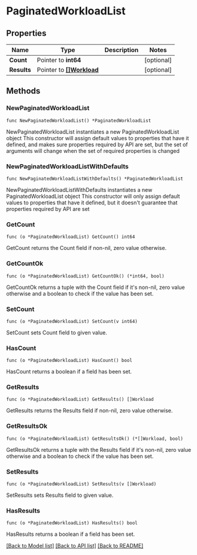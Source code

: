 # PaginatedWorkloadList

## Properties

Name | Type | Description | Notes
------------ | ------------- | ------------- | -------------
**Count** | Pointer to **int64** |  | [optional] 
**Results** | Pointer to [**[]Workload**](Workload.md) |  | [optional] 

## Methods

### NewPaginatedWorkloadList

`func NewPaginatedWorkloadList() *PaginatedWorkloadList`

NewPaginatedWorkloadList instantiates a new PaginatedWorkloadList object
This constructor will assign default values to properties that have it defined,
and makes sure properties required by API are set, but the set of arguments
will change when the set of required properties is changed

### NewPaginatedWorkloadListWithDefaults

`func NewPaginatedWorkloadListWithDefaults() *PaginatedWorkloadList`

NewPaginatedWorkloadListWithDefaults instantiates a new PaginatedWorkloadList object
This constructor will only assign default values to properties that have it defined,
but it doesn't guarantee that properties required by API are set

### GetCount

`func (o *PaginatedWorkloadList) GetCount() int64`

GetCount returns the Count field if non-nil, zero value otherwise.

### GetCountOk

`func (o *PaginatedWorkloadList) GetCountOk() (*int64, bool)`

GetCountOk returns a tuple with the Count field if it's non-nil, zero value otherwise
and a boolean to check if the value has been set.

### SetCount

`func (o *PaginatedWorkloadList) SetCount(v int64)`

SetCount sets Count field to given value.

### HasCount

`func (o *PaginatedWorkloadList) HasCount() bool`

HasCount returns a boolean if a field has been set.

### GetResults

`func (o *PaginatedWorkloadList) GetResults() []Workload`

GetResults returns the Results field if non-nil, zero value otherwise.

### GetResultsOk

`func (o *PaginatedWorkloadList) GetResultsOk() (*[]Workload, bool)`

GetResultsOk returns a tuple with the Results field if it's non-nil, zero value otherwise
and a boolean to check if the value has been set.

### SetResults

`func (o *PaginatedWorkloadList) SetResults(v []Workload)`

SetResults sets Results field to given value.

### HasResults

`func (o *PaginatedWorkloadList) HasResults() bool`

HasResults returns a boolean if a field has been set.


[[Back to Model list]](../README.md#documentation-for-models) [[Back to API list]](../README.md#documentation-for-api-endpoints) [[Back to README]](../README.md)


